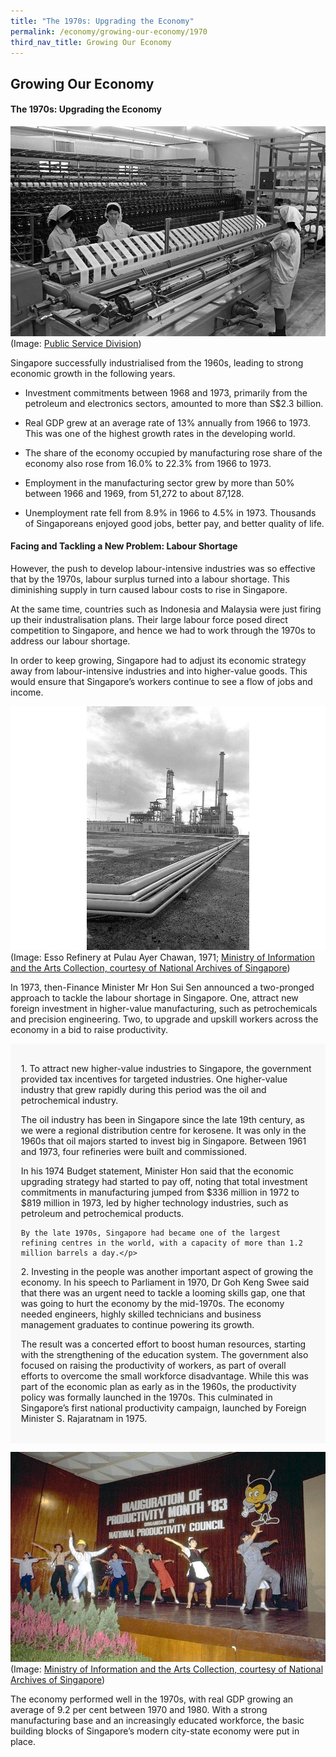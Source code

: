 ```yaml
---
title: "The 1970s: Upgrading the Economy"
permalink: /economy/growing-our-economy/1970
third_nav_title: Growing Our Economy
---
```

## Growing Our Economy
#### The 1970s: Upgrading the Economy
![Alt text for image on Isomer site](/images/economy/growing-our-economy/02a_19980000707_-_0025-lr_qdsqz3o.jpg)
(Image: [Public Service Division](https://www.psd.gov.sg/heartofpublicservice/our-institutions/making-a-living-ensuring-growth/))

Singapore successfully industrialised from the 1960s, leading to strong economic growth in the following years. 

* Investment commitments between 1968 and 1973, primarily from the petroleum and electronics sectors, amounted to more than S$2.3 billion. 
* Real GDP grew at an average rate of 13% annually from 1966 to 1973. This was one of the highest growth rates in the developing world. 
* The share of the economy occupied by manufacturing rose  share of the economy also rose from 16.0% to 22.3% from 1966 to 1973.

* Employment in the manufacturing sector grew by more than 50% between 1966 and 1969, from 51,272 to about 87,128. 
* Unemployment rate fell from 8.9% in 1966 to 4.5% in 1973. Thousands of Singaporeans enjoyed good jobs, better pay, and better quality of life. 

#### Facing and Tackling a New Problem: Labour Shortage

However, the push to develop labour-intensive industries was so effective that by the 1970s, labour surplus turned into a labour shortage. This diminishing supply in turn caused labour costs to rise in Singapore. 

At the same time, countries such as Indonesia and Malaysia were just firing up their industralisation plans. Their large labour force posed direct competition to Singapore, and hence we had to work through the 1970s to address our labour shortage.

In order to keep growing, Singapore had to adjust its economic strategy away from labour-intensive industries and into higher-value goods. This would ensure that Singapore’s workers continue to see a flow of jobs and income.

![Alt text for image on Isomer site](/images/economy/growing-our-economy/img0014.jpg)(Image: Esso Refinery at Pulau Ayer Chawan, 1971; [Ministry of Information and the Arts Collection, courtesy of National Archives of Singapore](https://www.nas.gov.sg/archivesonline/photographs/record-details/d78f7c26-1161-11e3-83d5-0050568939ad))

In 1973, then-Finance Minister Mr Hon Sui Sen announced a two-pronged approach to tackle the labour shortage in Singapore. One, attract new foreign investment in higher-value manufacturing, such as petrochemicals and precision engineering. Two, to upgrade and upskill workers across the economy in a bid to raise productivity.


<div style="border:0px solid #0505f8;background-color:#f8f8f8;padding:1.2em;">
<p>1. To attract new higher-value industries to Singapore, the government provided tax incentives for targeted industries. One higher-value industry that grew rapidly during this period was the oil and petrochemical industry.  </p>

<p>The oil industry has been in Singapore since the late 19th century, as we were a regional distribution centre for kerosene. It was only in the 1960s that oil majors started to invest big in Singapore. Between 1961 and 1973, four refineries were built and commissioned. </p>

<p>In his 1974 Budget statement, Minister Hon said that the economic upgrading strategy had started to pay off, noting that total investment commitments in manufacturing jumped from $336 million in 1972 to $819 million in 1973, led by higher technology industries, such as petroleum and petrochemical products. 
	
	By the late 1970s, Singapore had became one of the largest refining centres in the world, with a capacity of more than 1.2 million barrels a day.</p>

<p>2. Investing in the people was another important aspect of growing the economy. In his speech to Parliament in 1970, Dr Goh Keng Swee said that there was an urgent need to tackle a looming skills gap, one that was going to hurt the economy by the mid-1970s. The economy needed engineers, highly skilled technicians and business management graduates to continue powering its growth.</p>

<p>The result was a concerted effort to boost human resources, starting with the strengthening of the education system. The government also focused on raising the productivity of workers, as part of overall efforts to overcome the small workforce disadvantage. While this was part of the economic plan as early as in the 1960s, the productivity policy was formally launched in the 1970s. This culminated in Singapore’s first national productivity campaign, launched by Foreign Minister S. Rajaratnam in 1975. </p>
</div>

![Alt text for image on Isomer site](/images/economy/growing-our-economy/img0106-2.jpg)
(Image: [Ministry of Information and the Arts Collection, courtesy of National Archives of Singapore](https://www.nas.gov.sg/archivesonline/photographs/record-details/eb75b4db-1161-11e3-83d5-0050568939ad))

The economy performed well in the 1970s, with real GDP growing an average of 9.2 per cent between 1970 and 1980. With a strong manufacturing base and an increasingly educated workforce, the basic building blocks of Singapore’s modern city-state economy were put in place.